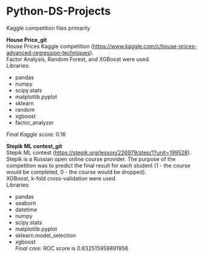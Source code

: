 # Python-DS-Projects
Kaggle competition files primarily

**House Price_git** <br />
House Prices Kaggle competition (https://www.kaggle.com/c/house-prices-advanced-regression-techniques). <br />
Factor Analysis, Random Forest, and XGBoost were used. <br />
Libraries: 
* pandas
* numpy
* scipy.stats
* matplotlib.pyplot 
* sklearn
* random
* xgboost
* factor_analyzer  <br />

*Final Kaggle score:* 0.16

**Stepik ML contest_git**  <br />
Stepik ML contest (https://stepik.org/lesson/226979/step/1?unit=199528). 
Stepik is a Russian open online course provider.
The purpose of the competition was to predict the final result for each student (1 - the course would be completed, 0 - the course would be dropped). <br />
XGBoost, k-fold cross-validation were used. <br />
Libraries: 
* pandas
* seaborn
* datetime 
* numpy
* scipy.stats
* matplotlib.pyplot 
* sklearn.model_selection 
* xgboost  <br />
*Final core:* ROC score is 0.832515959891958

